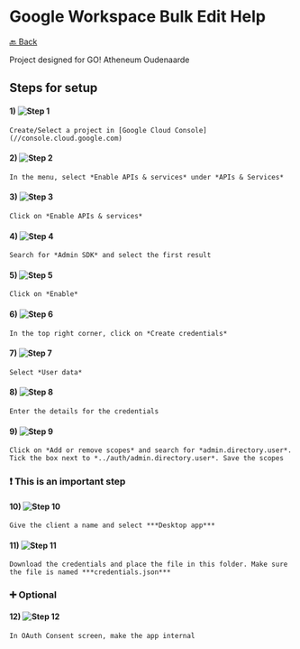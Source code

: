 # Google Workspace Bulk Edit Help

[🔙 Back](README.md)

Project designed for GO! Atheneum Oudenaarde

## Steps for setup
#### 1) ![Step 1](help/step1.png?raw=true)

    Create/Select a project in [Google Cloud Console](//console.cloud.google.com)
#### 2) ![Step 2](help/step2.png?raw=true)

    In the menu, select *Enable APIs & services* under *APIs & Services*
#### 3) ![Step 3](help/step3.png?raw=true)

    Click on *Enable APIs & services*
#### 4) ![Step 4](help/step4.png?raw=true)

    Search for *Admin SDK* and select the first result
#### 5) ![Step 5](help/step5.png?raw=true)

    Click on *Enable*
#### 6) ![Step 6](help/step6.png?raw=true)

    In the top right corner, click on *Create credentials*
#### 7) ![Step 7](help/step7.png?raw=true)

    Select *User data*
#### 8) ![Step 8](help/step8.png?raw=true)

    Enter the details for the credentials
#### 9) ![Step 9](help/step9.png?raw=true)

    Click on *Add or remove scopes* and search for *admin.directory.user*. Tick the box next to *../auth/admin.directory.user*. Save the scopes

### ❗ This is an important step
#### 10) ![Step 10](help/step10.png?raw=true)

    Give the client a name and select ***Desktop app***
#### 11) ![Step 11](help/step11.png?raw=true)

    Download the credentials and place the file in this folder. Make sure the file is named ***credentials.json***

### ➕ Optional
#### 12) ![Step 12](help/step12.png?raw=true)

    In OAuth Consent screen, make the app internal